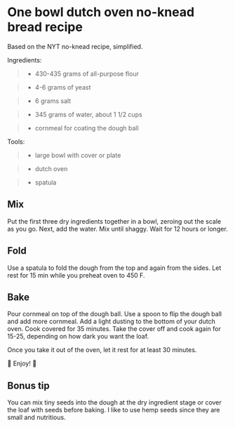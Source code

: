 # One bowl dutch oven no-knead bread recipe

Based on the NYT no-knead recipe, simplified.

Ingredients:

>- 430-435 grams of all-purpose flour

>- 4-6 grams of yeast

>- 6 grams salt

>- 345 grams of water, about 1 1/2 cups

>- cornmeal for coating the dough ball

Tools:

>- large bowl with cover or plate

>- dutch oven

>- spatula

## Mix

Put the first three dry ingredients together in a bowl, zeroing out the scale as you go.
Next, add the water. 
Mix until shaggy.
Wait for 12 hours or longer.

## Fold

Use a spatula to fold the dough from the top and again from the sides.
Let rest for 15 min while you preheat oven to 450 F.

## Bake

Pour cornmeal on top of the dough ball. Use a spoon to flip the dough ball and add more cornmeal. 
Add a light dusting to the bottom of your dutch oven.
Cook covered for 35 minutes.
Take the cover off and cook again for 15-25, depending on how dark you want the loaf.

Once you take it out of the oven, let it rest for at least 30 minutes.

🍞 Enjoy! 🥖

## Bonus tip

You can mix tiny seeds into the dough at the dry ingredient stage or cover the loaf with seeds before baking.
I like to use hemp seeds since they are small and nutritious.
